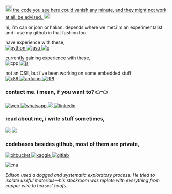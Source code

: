   <a href="https://youtu.be/WPQSVUjeHfw"> 
 <img src="https://thumbs.gfycat.com/DelayedVacantDassie.webp" alt="this code does not work." width="20" height="20"/> the code you see here could vanish any minute, and they might not work at all. be advised.  <img src="https://thumbs.gfycat.com/DelayedVacantDassie.webp" alt="oh fuck" width="20" height="20"/></a>

hi, i'm can or john or hakan. depends where we met.i'm an experimentalist, and i use my github in that fashion too.

have experience with these, <br>
<a href="https://github.com/hakancangunerli?tab=repositories&q=&type=&language=python&sort=">
<img src="https://img.shields.io/badge/Python-3776AB?style=for-the-badge&logo=python&logoColor=white" alt="python" />
</a> 
 <a href="https://github.com/hakancangunerli?tab=repositories&q=&type=&language=java&sort="> <img src = "https://img.shields.io/badge/Java-ED8B00?style=for-the-badge&logo=java&logoColor=white" alt="java" />
</a> <a href="https://github.com/hakancangunerli/cant"> <img src="https://img.shields.io/badge/C-00599C?style=for-the-badge&logo=c&logoColor=white" alt="c" /></a>

currently gaining experience with these, <br>
<img src="https://img.shields.io/badge/C%2B%2B-00599C?style=for-the-badge&logo=c%2B%2B&logoColor=white" alt="cpp" />
</a>
<a href="https://github.com/hakancangunerli?tab=repositories&q=&type=&language=javascript&sort=" > <img src="https://img.shields.io/badge/JavaScript-323330?style=for-the-badge&logo=javascript&logoColor=F7DF1E" alt="js" />
</a>

not an CSE, but i've been working on some embedded stuff
<br>
<a href="https://www.youtube.com/watch?v=dQw4w9WgXcQ">
<img src="https://img.shields.io/badge/x86-0A0A0A?style=for-the-badge&logo=assembly&logoColor=white" alt="x86" />
<img src="https://img.shields.io/badge/Arduino-00979c?style=for-the-badge&logo=arduino&logoColor=white" alt="arduino" />
<img src="https://img.shields.io/badge/Raspberry Pi-C51A4A?style=for-the-badge&logo=assembly&logoColor=white" alt="RPI" />
</a>

### contact me. i mean, if you want to? 👉👈

<a href="https://john.tal-labs.com/"> <img src="https://img.shields.io/badge/own%20website-FF5722?style=for-the-badge&logo=website&logoColor=white" alt="web" 
/> </a>
<a href="https://wa.me/14703882623?text=I%20got%20your%20number%20from%20GitHub" > <img src="https://img.shields.io/badge/WhatsApp-25D366?style=for-the-badge&logo=whatsapp&logoColor=white" alt="whatsapp"  />
<a href="https://t.me/hakancangunerli"> <img src="https://img.shields.io/badge/Telegram-2CA5E0?style=for-the-badge&logo=telegram&logoColor=white"/>
<a href="https://www.linkedin.com/in/hakancangunerli"> <img src="https://img.shields.io/badge/linkedin-%230077B5.svg?&style=for-the-badge&logo=linkedin&logoColor=white" alt="linkedin" /> </a>

### read about me, i write stuff sometimes,

<a href="https://twitter.com/hakancangunerli" > <img src="https://img.shields.io/badge/Twitter-1DA1F2?style=for-the-badge&logo=twitter&logoColor=white"> </a>
<a href="https://dev.to/hakancangunerli"> <img src="https://img.shields.io/badge/dev.to-0A0A0A?style=for-the-badge&logo=dev.to&logoColor=white"> </a>

### codebases besides github, most of them are private,

<a href="https://bitbucket.com/hakancangunerli" > <img src="https://img.shields.io/badge/Bitbucket-330F63?style=for-the-badge&logo=bitbucket&logoColor=white" alt="bitbucket" /> </a>
<a href="https://www.kaggle.com/hakancangunerli/"> <img src="https://img.shields.io/badge/Kaggle-0077B5?style=for-the-badge&logo=kaggle&logoColor=white" alt="kaggle" /> </a>
<a href="https://gitlab.com/hakancangunerli
"> <img src="https://img.shields.io/badge/GitLab-330F63?style=for-the-badge&logo=gitlab&logoColor=white" alt="gitlab" />

[![cna](https://github-readme-stats.vercel.app/api?username=hakancangunerli&include_all_commits=true&theme=onedark)](https://github.com/anuraghazra/github-readme-stats)

<i>Edison used a dogged and systematic exploratory process. He tried to isolate useful materials—his stockroom was replete with everything from copper wire to horses’ hoofs.</i>

<!-- https://dev.to/envoy_/150-badges-for-github-pnk-->
